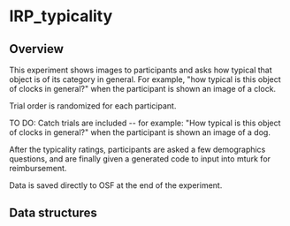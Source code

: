 # IRP_typicality

## Overview 
This experiment shows images to participants and asks how typical that object is of its category in general. 
For example, "how typical is this object of clocks in general?" when the participant is shown an image of a clock. 

Trial order is randomized for each participant. 

TO DO: Catch trials are included -- for example: "How typical is this object of clocks in general?" when the participant is shown an image of a dog. 

After the typicality ratings, participants are asked a few demographics questions, and are finally given a generated code to input into mturk for reimbursement. 

Data is saved directly to OSF at the end of the experiment. 

## Data structures
